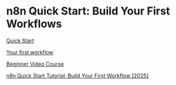 # n8n Quick Start: Build Your First Workflows




[Quick Start](https://docs.n8n.io/try-it-out/quickstart/)

[Your first workflow](https://docs.n8n.io/try-it-out/tutorial-first-workflow/)

[Beginner Video Course](https://docs.n8n.io/video-courses/#beginner)

[n8n Quick Start Tutorial: Build Your First Workflow [2025]](https://www.youtube.com/watch?v=4cQWJViybAQ)
